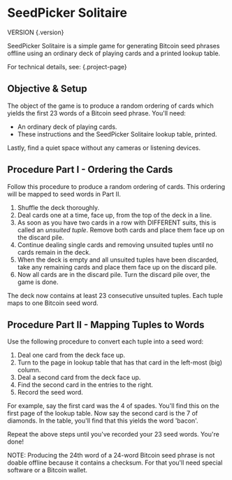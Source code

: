 
# SeedPicker Solitaire

VERSION {.version}

SeedPicker Solitaire is a simple game for generating Bitcoin seed phrases offline using an ordinary deck of playing cards and a printed lookup table.

For technical details, see: [](){.project-page}

## Objective & Setup

The object of the game is to produce a random ordering of cards which yields the first 23 words of a Bitcoin seed phrase.
You'll need:

* An ordinary deck of playing cards.
* These instructions and the SeedPicker Solitaire lookup table, printed.

Lastly, find a quiet space without any cameras or listening devices.

## Procedure Part I - Ordering the Cards

Follow this procedure to produce a random ordering of cards.
This ordering will be mapped to seed words in Part II.

1. Shuffle the deck thoroughly.
1. Deal cards one at a time, face up, from the top of the deck in a line.
1. As soon as you have two cards in a row with DIFFERENT suits, this is called an *unsuited tuple*.
   Remove both cards and place them face up on the discard pile.
1. Continue dealing single cards and removing unsuited tuples until no cards remain in the deck.
1. When the deck is empty and all unsuited tuples have been discarded, take any remaining cards and place them face up on the discard pile.
1. Now all cards are in the discard pile.
   Turn the discard pile over, the game is done.

The deck now contains at least 23 consecutive unsuited tuples.
Each tuple maps to one Bitcoin seed word.

## Procedure Part II - Mapping Tuples to Words

Use the following procedure to convert each tuple into a seed word:

1. Deal one card from the deck face up.
1. Turn to the page in lookup table that has that card in the left-most (big) column.
1. Deal a second card from the deck face up.
1. Find the second card in the entries to the right.
1. Record the seed word.

For example, say the first card was the 4 of spades.
You'll find this on the first page of the lookup table.
Now say the second card is the 7 of diamonds.
In the table, you'll find that this yields the word 'bacon'.

Repeat the above steps until you've recorded your 23 seed words.
You're done!

NOTE: Producing the 24th word of a 24-word Bitcoin seed phrase is not doable offline because it contains a checksum.
For that you'll need special software or a Bitcoin wallet.

